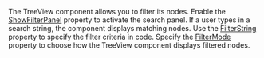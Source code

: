 The TreeView component allows you to filter its nodes. Enable the [ShowFilterPanel](http://docs.devexpress.com/Blazor/DevExpress.Blazor.DxTreeView.ShowFilterPanel) property to activate the search panel. If a user types in a search string, the component displays matching nodes.  Use the [FilterString](http://docs.devexpress.com/Blazor/DevExpress.Blazor.DxTreeView.FilterString) property to specify the filter criteria in code. Specify the [FilterMode](http://docs.devexpress.com/Blazor/DevExpress.Blazor.DxTreeView.FilterMode) property to choose how the TreeView component displays filtered nodes.  